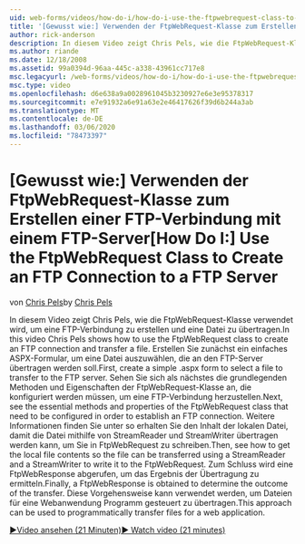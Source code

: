 ```yaml
---
uid: web-forms/videos/how-do-i/how-do-i-use-the-ftpwebrequest-class-to-create-an-ftp-connection-to-a-ftp-server
title: '[Gewusst wie:] Verwenden der FtpWebRequest-Klasse zum Erstellen einer FTP-Verbindung mit einem FTP-Server | Microsoft-Dokumentation'
author: rick-anderson
description: In diesem Video zeigt Chris Pels, wie die FtpWebRequest-Klasse verwendet wird, um eine FTP-Verbindung zu erstellen und eine Datei zu übertragen. Erstellen Sie zunächst ein einfaches ASPX-Formular für SELEC...
ms.author: riande
ms.date: 12/18/2008
ms.assetid: 99a0394d-96aa-445c-a338-43961cc717e8
msc.legacyurl: /web-forms/videos/how-do-i/how-do-i-use-the-ftpwebrequest-class-to-create-an-ftp-connection-to-a-ftp-server
msc.type: video
ms.openlocfilehash: d6e638a9a0028961045b3230927e6e3e95378317
ms.sourcegitcommit: e7e91932a6e91a63e2e46417626f39d6b244a3ab
ms.translationtype: MT
ms.contentlocale: de-DE
ms.lasthandoff: 03/06/2020
ms.locfileid: "78473397"
---
```

# <a name="how-do-i-use-the-ftpwebrequest-class-to-create-an-ftp-connection-to-a-ftp-server"></a><span data-ttu-id="9624c-104">[Gewusst wie:] Verwenden der FtpWebRequest-Klasse zum Erstellen einer FTP-Verbindung mit einem FTP-Server</span><span class="sxs-lookup"><span data-stu-id="9624c-104">[How Do I:] Use the FtpWebRequest Class to Create an FTP Connection to a FTP Server</span></span>

<span data-ttu-id="9624c-105">von [Chris Pels](https://twitter.com/chrispels)</span><span class="sxs-lookup"><span data-stu-id="9624c-105">by [Chris Pels](https://twitter.com/chrispels)</span></span>

<span data-ttu-id="9624c-106">In diesem Video zeigt Chris Pels, wie die FtpWebRequest-Klasse verwendet wird, um eine FTP-Verbindung zu erstellen und eine Datei zu übertragen.</span><span class="sxs-lookup"><span data-stu-id="9624c-106">In this video Chris Pels shows how to use the FtpWebRequest class to create an FTP connection and transfer a file.</span></span> <span data-ttu-id="9624c-107">Erstellen Sie zunächst ein einfaches ASPX-Formular, um eine Datei auszuwählen, die an den FTP-Server übertragen werden soll.</span><span class="sxs-lookup"><span data-stu-id="9624c-107">First, create a simple .aspx form to select a file to transfer to the FTP server.</span></span> <span data-ttu-id="9624c-108">Sehen Sie sich als nächstes die grundlegenden Methoden und Eigenschaften der FtpWebRequest-Klasse an, die konfiguriert werden müssen, um eine FTP-Verbindung herzustellen.</span><span class="sxs-lookup"><span data-stu-id="9624c-108">Next, see the essential methods and properties of the FtpWebRequest class that need to be configured in order to establish an FTP connection.</span></span> <span data-ttu-id="9624c-109">Weitere Informationen finden Sie unter so erhalten Sie den Inhalt der lokalen Datei, damit die Datei mithilfe von StreamReader und StreamWriter übertragen werden kann, um Sie in FtpWebRequest zu schreiben.</span><span class="sxs-lookup"><span data-stu-id="9624c-109">Then, see how to get the local file contents so the file can be transferred using a StreamReader and a StreamWriter to write it to the FtpWebRequest.</span></span> <span data-ttu-id="9624c-110">Zum Schluss wird eine FtpWebResponse abgerufen, um das Ergebnis der Übertragung zu ermitteln.</span><span class="sxs-lookup"><span data-stu-id="9624c-110">Finally, a FtpWebResponse is obtained to determine the outcome of the transfer.</span></span> <span data-ttu-id="9624c-111">Diese Vorgehensweise kann verwendet werden, um Dateien für eine Webanwendung Programm gesteuert zu übertragen.</span><span class="sxs-lookup"><span data-stu-id="9624c-111">This approach can be used to programmatically transfer files for a web application.</span></span>

[<span data-ttu-id="9624c-112">&#9654;Video ansehen (21 Minuten)</span><span class="sxs-lookup"><span data-stu-id="9624c-112">&#9654; Watch video (21 minutes)</span></span>](https://channel9.msdn.com/Blogs/ASP-NET-Site-Videos/how-do-i-use-the-ftpwebrequest-class-to-create-an-ftp-connection-to-a-ftp-server)
